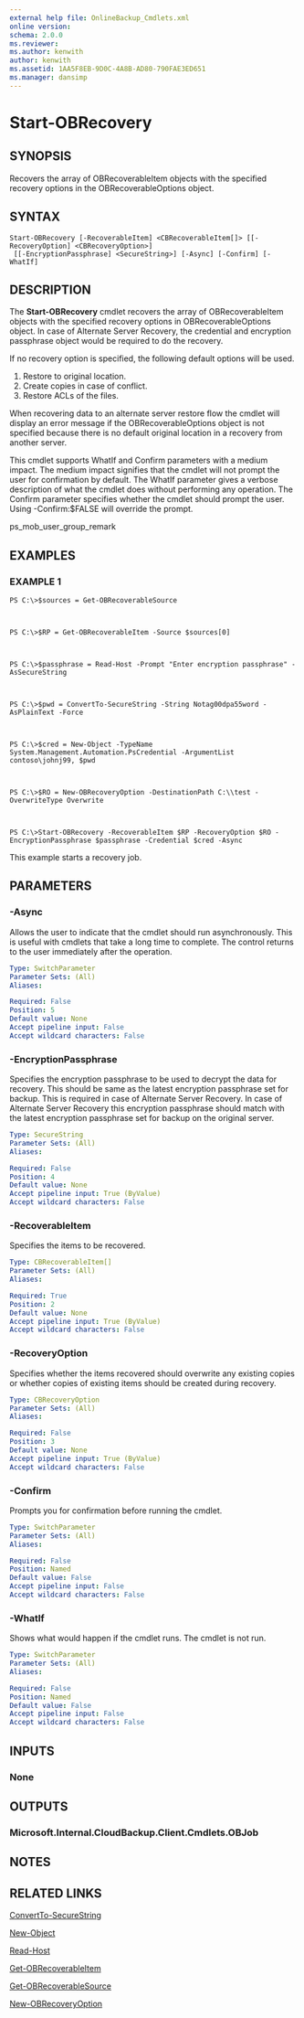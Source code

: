 ```yaml
---
external help file: OnlineBackup_Cmdlets.xml
online version: 
schema: 2.0.0
ms.reviewer:
ms.author: kenwith
author: kenwith
ms.assetid: 1AA5F8EB-9D0C-4A8B-AD80-790FAE3ED651
ms.manager: dansimp
---
```


# Start-OBRecovery

## SYNOPSIS
Recovers the array of OBRecoverableItem objects with the specified recovery options in the OBRecoverableOptions object.

## SYNTAX

```
Start-OBRecovery [-RecoverableItem] <CBRecoverableItem[]> [[-RecoveryOption] <CBRecoveryOption>]
 [[-EncryptionPassphrase] <SecureString>] [-Async] [-Confirm] [-WhatIf]
```

## DESCRIPTION
The **Start-OBRecovery** cmdlet recovers the array of OBRecoverableItem objects with the specified recovery options in OBRecoverableOptions object.
In case of Alternate Server Recovery, the credential and encryption passphrase object would be required to do the recovery.

If no recovery option is specified, the following default options will be used. 
1) Restore to original location. 
2) Create copies in case of conflict. 
3) Restore ACLs of the files.

When recovering data to an alternate server restore flow the cmdlet will display an error message if the OBRecoverableOptions object is not specified because there is no default original location in a recovery from another server.

This cmdlet supports WhatIf and Confirm parameters with a medium impact.
The medium impact signifies that the cmdlet will not prompt the user for confirmation by default.
The WhatIf parameter gives a verbose description of what the cmdlet does without performing any operation.
The Confirm parameter specifies whether the cmdlet should prompt the user.
Using -Confirm:$FALSE will override the prompt.

ps_mob_user_group_remark

## EXAMPLES

### EXAMPLE 1
```
PS C:\>$sources = Get-OBRecoverableSource



PS C:\>$RP = Get-OBRecoverableItem -Source $sources[0]



PS C:\>$passphrase = Read-Host -Prompt "Enter encryption passphrase" -AsSecureString



PS C:\>$pwd = ConvertTo-SecureString -String Notag00dpa55word -AsPlainText -Force



PS C:\>$cred = New-Object -TypeName System.Management.Automation.PsCredential -ArgumentList contoso\johnj99, $pwd



PS C:\>$RO = New-OBRecoveryOption -DestinationPath C:\\test -OverwriteType Overwrite



PS C:\>Start-OBRecovery -RecoverableItem $RP -RecoveryOption $RO -EncryptionPassphrase $passphrase -Credential $cred -Async
```

This example starts a recovery job.

## PARAMETERS

### -Async
Allows the user to indicate that the cmdlet should run asynchronously.
This is useful with cmdlets that take a long time to complete.
The control returns to the user immediately after the operation.

```yaml
Type: SwitchParameter
Parameter Sets: (All)
Aliases: 

Required: False
Position: 5
Default value: None
Accept pipeline input: False
Accept wildcard characters: False
```

### -EncryptionPassphrase
Specifies the encryption passphrase to be used to decrypt the data for recovery.
This should be same as the latest encryption passphrase set for backup.
This is required in case of Alternate Server Recovery.
In case of Alternate Server Recovery this encryption passphrase should match with the latest encryption passphrase set for backup on the original server.

```yaml
Type: SecureString
Parameter Sets: (All)
Aliases: 

Required: False
Position: 4
Default value: None
Accept pipeline input: True (ByValue)
Accept wildcard characters: False
```

### -RecoverableItem
Specifies the items to be recovered.

```yaml
Type: CBRecoverableItem[]
Parameter Sets: (All)
Aliases: 

Required: True
Position: 2
Default value: None
Accept pipeline input: True (ByValue)
Accept wildcard characters: False
```

### -RecoveryOption
Specifies whether the items recovered should overwrite any existing copies or whether copies of existing items should be created during recovery.

```yaml
Type: CBRecoveryOption
Parameter Sets: (All)
Aliases: 

Required: False
Position: 3
Default value: None
Accept pipeline input: True (ByValue)
Accept wildcard characters: False
```

### -Confirm
Prompts you for confirmation before running the cmdlet.

```yaml
Type: SwitchParameter
Parameter Sets: (All)
Aliases: 

Required: False
Position: Named
Default value: False
Accept pipeline input: False
Accept wildcard characters: False
```

### -WhatIf
Shows what would happen if the cmdlet runs.
The cmdlet is not run.

```yaml
Type: SwitchParameter
Parameter Sets: (All)
Aliases: 

Required: False
Position: Named
Default value: False
Accept pipeline input: False
Accept wildcard characters: False
```

## INPUTS

### None

## OUTPUTS

### Microsoft.Internal.CloudBackup.Client.Cmdlets.OBJob

## NOTES

## RELATED LINKS

[ConvertTo-SecureString](http://go.microsoft.com/fwlink/?LinkID=113291)

[New-Object](http://go.microsoft.com/fwlink/?LinkID=113355)

[Read-Host](http://go.microsoft.com/fwlink/?LinkID=113371)

[Get-OBRecoverableItem](./Get-OBRecoverableItem.md)

[Get-OBRecoverableSource](./Get-OBRecoverableSource.md)

[New-OBRecoveryOption](./New-OBRecoveryOption.md)

